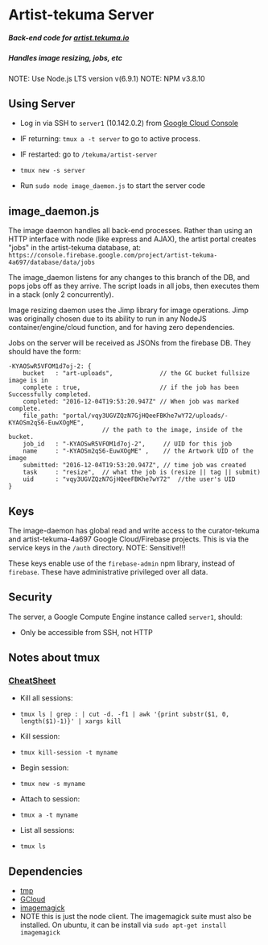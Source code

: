 
# Artist-tekuma Server
##### Back-end code for [artist.tekuma.io](https://artist.tekuma.io/)
##### Handles image resizing, jobs, etc

NOTE: Use Node.js LTS version v(6.9.1)
NOTE: NPM v3.8.10

## Using Server
- Log in via SSH to `server1` (10.142.0.2) from [Google Cloud Console](https://console.cloud.google.com/compute/instances?project=artist-tekuma-4a697)

- IF returning: `tmux a -t server` to go to active process.
- IF restarted: go to `/tekuma/artist-server`
 - `tmux new -s server`

- Run `sudo node image_daemon.js` to start the server code

## image_daemon.js
The image daemon handles all back-end processes. Rather than using an HTTP interface with node (like express and AJAX), the artist portal creates "jobs" in the artist-tekuma database, at:
`https://console.firebase.google.com/project/artist-tekuma-4a697/database/data/jobs`

The image_daemon listens for any changes to this branch of the DB, and pops jobs off as they arrive. The script loads in all jobs, then executes them in a stack (only 2 concurrently).

Image resizing daemon uses the Jimp library for image operations. Jimp was originally chosen due to its ability to run in any NodeJS container/engine/cloud function, and for having zero dependencies.

Jobs on the server will be received as JSONs from the firebase DB. They should have the form:
```
-KYAOSwR5VFOM1d7oj-2: {
    bucket   : "art-uploads",             // the GC bucket fullsize image is in
    complete : true,                      // if the job has been Successfully completed.
    completed: "2016-12-04T19:53:20.947Z" // When job was marked complete.
    file_path: "portal/vqy3UGVZQzN7GjHQeeFBKhe7wY72/uploads/-KYAOSm2qS6-EuwXOgME",
                          // the path to the image, inside of the bucket.
    job_id   : "-KYAOSwR5VFOM1d7oj-2",     // UID for this job
    name     : "-KYAOSm2qS6-EuwXOgME" ,    // the Artwork UID of the image
    submitted: "2016-12-04T19:53:20.947Z", // time job was created
    task     : "resize",  // what the job is (resize || tag || submit)
    uid      : "vqy3UGVZQzN7GjHQeeFBKhe7wY72"  //the user's UID
}
```

## Keys
The image-daemon has global read and write access to the curator-tekuma and artist-tekuma-4a697 Google Cloud/Firebase projects. This is via the service keys in the `/auth` directory. NOTE: Sensitive!!!

These keys enable use of the `firebase-admin` npm library, instead of `firebase`.
These have administrative privileged over all data.

## Security
The server, a Google Compute Engine instance called `server1`, should:

- Only be accessible from SSH, not HTTP

## Notes about tmux
### [CheatSheet](https://gist.github.com/MohamedAlaa/2961058)

- Kill all sessions:
 - `tmux ls | grep : | cut -d. -f1 | awk '{print substr($1, 0, length($1)-1)}' | xargs kill`

- Kill session:
 - `tmux kill-session -t myname`

- Begin session:
 - `tmux new -s myname`

- Attach to session:
 - `tmux a -t myname`

- List all sessions:
 - `tmux ls`

## Dependencies
- [tmp](https://github.com/raszi/node-tmp)
- [GCloud](http://googlecloudplatform.github.io/google-cloud-node/#/docs/google-cloud/0.37.0/storage/file)
- [imagemagick](https://www.npmjs.com/package/imagemagick)
 - NOTE this is just the node client. The imagemagick suite must also be installed. On ubuntu, it can be install via `sudo apt-get install imagemagick`
